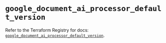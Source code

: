 # `google_document_ai_processor_default_version`

Refer to the Terraform Registry for docs: [`google_document_ai_processor_default_version`](https://registry.terraform.io/providers/hashicorp/google-beta/6.12.0/docs/resources/google_document_ai_processor_default_version).
